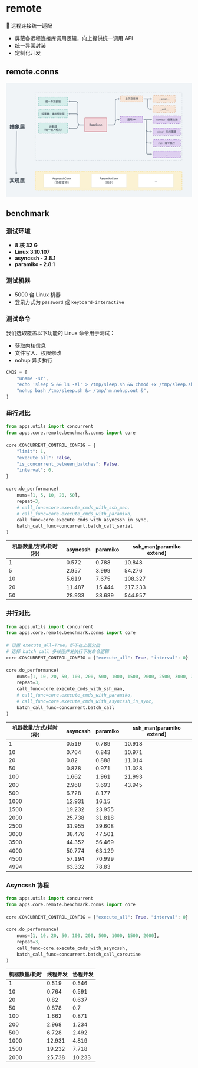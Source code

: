
# remote
🔧 远程连接统一适配

* 屏蔽各远程连接库调用逻辑，向上提供统一调用 API
* 统一异常封装
* 定制化开发



## remote.conns

![](./img/remote_conns.jpg)


## benchmark

### 测试环境

* **8 核 32 G**
* **Linux 3.10.107**
* **asyncssh - 2.8.1**
* **paramiko - 2.8.1**

### 测试机器

* 5000 台 Linux 机器
* 登录方式为 `password` 或 `keyboard-interactive`

### 测试命令

我们选取覆盖以下功能的 Linux 命令用于测试：

* 获取内核信息
* 文件写入、权限修改
* nohup 异步执行

```python
CMDS = [
    "uname -sr",
    "echo 'sleep 5 && ls -al' > /tmp/sleep.sh && chmod +x /tmp/sleep.sh",
    "nohup bash /tmp/sleep.sh &> /tmp/nm.nohup.out &",
]
```

### 串行对比



```python
from apps.utils import concurrent
from apps.core.remote.benchmark.conns import core

core.CONCURRENT_CONTROL_CONFIG = {
    "limit": 1,
    "execute_all": False,
    "is_concurrent_between_batches": False,
    "interval": 0,
}

core.do_performance(
    nums=[1, 5, 10, 20, 50],
    repeat=3,
    # call_func=core.execute_cmds_with_ssh_man,
    # call_func=core.execute_cmds_with_paramiko,
    call_func=core.execute_cmds_with_asyncssh_in_sync,
    batch_call_func=concurrent.batch_call_serial
)
```

| 机器数量/方式/耗时（秒） | asyncssh | paramiko | ssh_man(paramiko extend) |
| ------------------------ | -------- | -------- | ------------------------ |
| 1                        | 0.572    | 0.788    | 10.848                   |
| 5                        | 2.957    | 3.999    | 54.276                   |
| 10                       | 5.619    | 7.675    | 108.327                  |
| 20                       | 11.487   | 15.444   | 217.233                  |
| 50                       | 28.933   | 38.689   | 544.957                  |


### 并行对比

```python
from apps.utils import concurrent
from apps.core.remote.benchmark.conns import core

# 设置 execute_all=True，即不在上层分批
# 选择 batch_call 多线程并发执行下发命令逻辑
core.CONCURRENT_CONTROL_CONFIG = {"execute_all": True, "interval": 0}

core.do_performance(
    nums=[1, 10, 20, 50, 100, 200, 500, 1000, 1500, 2000, 2500, 3000, 3500, 4000, 4500, 4994],
    repeat=3,
    call_func=core.execute_cmds_with_ssh_man,
    # call_func=core.execute_cmds_with_paramiko,
    # call_func=core.execute_cmds_with_asyncssh_in_sync,
    batch_call_func=concurrent.batch_call
)
```


| 机器数量/方式/耗时（秒） | asyncssh | paramiko | ssh_man(paramiko extend) |
| ------------------------ | -------- | -------- | ------------------------ |
| 1                        | 0.519    | 0.789    | 10.918                   |
| 10                       | 0.764    | 0.843    | 10.971                   |
| 20                       | 0.82     | 0.888    | 11.014                   |
| 50                       | 0.878    | 0.971    | 11.028                   |
| 100                      | 1.662    | 1.961    | 21.993                   |
| 200                      | 2.968    | 3.693    | 43.945                   |
| 500                      | 6.728    | 8.177    |                          |
| 1000                     | 12.931   | 16.15    |                          |
| 1500                     | 19.232   | 23.955   |                          |
| 2000                     | 25.738   | 31.818   |                          |
| 2500                     | 31.955   | 39.608   |                          |
| 3000                     | 38.476   | 47.501   |                          |
| 3500                     | 44.352   | 56.469   |                          |
| 4000                     | 50.774   | 63.129   |                          |
| 4500                     | 57.194   | 70.999   |                          |
| 4994                     | 63.332   | 78.83    |                          |


### Asyncssh 协程


```python
from apps.utils import concurrent
from apps.core.remote.benchmark.conns import core

core.CONCURRENT_CONTROL_CONFIG = {"execute_all": True, "interval": 0}

core.do_performance(
    nums=[1, 10, 20, 50, 100, 200, 500, 1000, 1500, 2000],
    repeat=3,
    call_func=core.execute_cmds_with_asyncssh,
    batch_call_func=concurrent.batch_call_coroutine
)
```

| 机器数量/耗时 | 线程并发 | 协程并发 |
| ------------- | -------- | -------- |
| 1             | 0.519    | 0.546    |
| 10            | 0.764    | 0.591    |
| 20            | 0.82     | 0.637    |
| 50            | 0.878    | 0.7      |
| 100           | 1.662    | 0.871    |
| 200           | 2.968    | 1.234    |
| 500           | 6.728    | 2.492    |
| 1000          | 12.931   | 4.819    |
| 1500          | 19.232   | 7.718    |
| 2000          | 25.738   | 10.233   |
